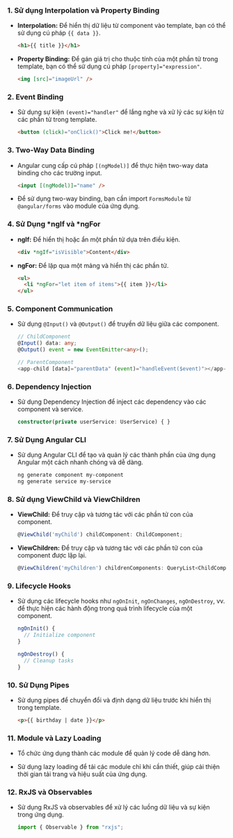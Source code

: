 ### 1. Sử dụng Interpolation và Property Binding

- **Interpolation:** Để hiển thị dữ liệu từ component vào template, bạn có thể sử dụng cú pháp `{{ data }}`.

  ```html
  <h1>{{ title }}</h1>
  ```

- **Property Binding:** Để gán giá trị cho thuộc tính của một phần tử trong template, bạn có thể sử dụng cú pháp `[property]="expression"`.

  ```html
  <img [src]="imageUrl" />
  ```

### 2. Event Binding

- Sử dụng sự kiện `(event)="handler"` để lắng nghe và xử lý các sự kiện từ các phần tử trong template.

  ```html
  <button (click)="onClick()">Click me!</button>
  ```

### 3. Two-Way Data Binding

- Angular cung cấp cú pháp `[(ngModel)]` để thực hiện two-way data binding cho các trường input.

  ```html
  <input [(ngModel)]="name" />
  ```

- Để sử dụng two-way binding, bạn cần import `FormsModule` từ `@angular/forms` vào module của ứng dụng.

### 4. Sử Dụng *ngIf và *ngFor

- **ngIf:** Để hiển thị hoặc ẩn một phần tử dựa trên điều kiện.

  ```html
  <div *ngIf="isVisible">Content</div>
  ```

- **ngFor:** Để lặp qua một mảng và hiển thị các phần tử.

  ```html
  <ul>
    <li *ngFor="let item of items">{{ item }}</li>
  </ul>
  ```

### 5. Component Communication

- Sử dụng `@Input()` và `@Output()` để truyền dữ liệu giữa các component.

  ```typescript
  // ChildComponent
  @Input() data: any;
  @Output() event = new EventEmitter<any>();

  // ParentComponent
  <app-child [data]="parentData" (event)="handleEvent($event)"></app-child>
  ```

### 6. Dependency Injection

- Sử dụng Dependency Injection để inject các dependency vào các component và service.

  ```typescript
  constructor(private userService: UserService) { }
  ```

### 7. Sử Dụng Angular CLI

- Sử dụng Angular CLI để tạo và quản lý các thành phần của ứng dụng Angular một cách nhanh chóng và dễ dàng.

  ```bash
  ng generate component my-component
  ng generate service my-service
  ```

### 8. Sử dụng ViewChild và ViewChildren

- **ViewChild:** Để truy cập và tương tác với các phần tử con của component.

  ```typescript
  @ViewChild('myChild') childComponent: ChildComponent;
  ```

- **ViewChildren:** Để truy cập và tương tác với các phần tử con của component được lặp lại.

  ```typescript
  @ViewChildren('myChildren') childrenComponents: QueryList<ChildComponent>;
  ```

### 9. Lifecycle Hooks

- Sử dụng các lifecycle hooks như `ngOnInit`, `ngOnChanges`, `ngOnDestroy`, vv. để thực hiện các hành động trong quá trình lifecycle của một component.

  ```typescript
  ngOnInit() {
    // Initialize component
  }

  ngOnDestroy() {
    // Cleanup tasks
  }
  ```

### 10. Sử Dụng Pipes

- Sử dụng pipes để chuyển đổi và định dạng dữ liệu trước khi hiển thị trong template.

  ```html
  <p>{{ birthday | date }}</p>
  ```

### 11. Module và Lazy Loading

- Tổ chức ứng dụng thành các module để quản lý code dễ dàng hơn.

- Sử dụng lazy loading để tải các module chỉ khi cần thiết, giúp cải thiện thời gian tải trang và hiệu suất của ứng dụng.

### 12. RxJS và Observables

- Sử dụng RxJS và observables để xử lý các luồng dữ liệu và sự kiện trong ứng dụng.

  ```typescript
  import { Observable } from "rxjs";
  ```
